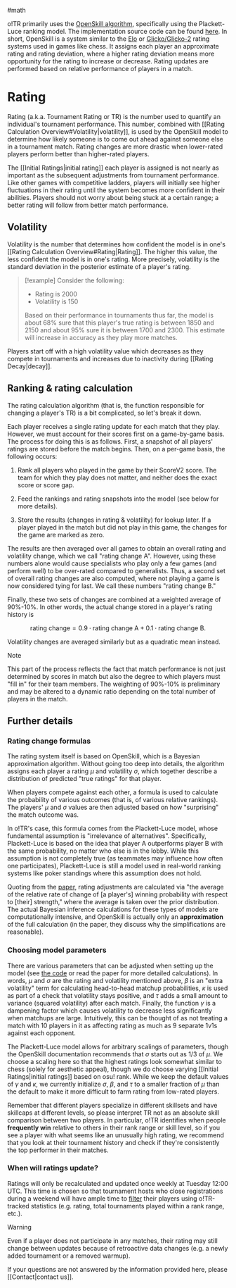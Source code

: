 #math 

o!TR primarily uses the [OpenSkill algorithm](https://jmlr.csail.mit.edu/papers/volume12/weng11a/weng11a.pdf), specifically using the Plackett-Luce ranking model. The implementation source code can be found [here](https://crates.io/crates/openskill/0.0.1). In short, OpenSkill is a system similar to the [Elo](https://en.wikipedia.org/wiki/Elo_rating_system) or [Glicko/Glicko-2](https://en.wikipedia.org/wiki/Glicko_rating_system) rating systems used in games like chess. It assigns each player an approximate rating and rating deviation, where a higher rating deviation means more opportunity for the rating to increase or decrease. Rating updates are performed based on relative performance of players in a match.

# Rating

Rating (a.k.a. Tournament Rating or TR) is the number used to quantify an individual's tournament performance. This number, combined with [[Rating Calculation Overview#Volatility|volatility]], is used by the OpenSkill model to determine how likely someone is to come out ahead against someone else in a tournament match. Rating changes are more drastic when lower-rated players perform better than higher-rated players.

The [[Initial Ratings|initial rating]] each player is assigned is not nearly as important as the subsequent adjustments from tournament performance. Like other games with competitive ladders, players will initially see higher fluctuations in their rating until the system becomes more confident in their abilities. Players should not worry about being stuck at a certain range; a better rating will follow from better match performance.

## Volatility

Volatility is the number that determines how confident the model is in one's [[Rating Calculation Overview#Rating|Rating]]. The higher this value, the less confident the model is in one's rating. More precisely, volatility is the standard deviation in the posterior estimate of a player's rating.

> [!example] 
> Consider the following:
> 
> * Rating is 2000
> * Volatility is 150
>
> Based on their performance in tournaments thus far, the model is about 68% sure that this player's true rating is between 1850 and 2150 and about 95% sure it is between 1700 and 2300. This estimate will increase in accuracy as they play more matches.

Players start off with a high volatility value which decreases as they compete in tournaments and increases due to inactivity during [[Rating Decay|decay]].

## Ranking & rating calculation

The rating calculation algorithm (that is, the function responsible for changing a player's TR) is a bit complicated, so let's break it down.

Each player receives a single rating update for each match that they play. However, we must account for their scores first on a game-by-game basis. The process for doing this is as follows. First, a snapshot of all players' ratings are stored before the match begins. Then, on a per-game basis, the following occurs:

1. Rank all players who played in the game by their ScoreV2 score. The team for which they play does not matter, and neither does the exact score or score gap.

2. Feed the rankings and rating snapshots into the model (see below for more details).

3. Store the results (changes in rating & volatility) for lookup later. If a player played in the match but did not play in this game, the changes for the game are marked as zero.


The results are then averaged over all games to obtain an overall rating and volatility change, which we call "rating change A". However, using these numbers alone would cause specialists who play only a few games (and perform well) to be over-rated compared to generalists. Thus, a second set of overall rating changes are also computed, where not playing a game is now considered tying for last. We call these numbers "rating change B."

Finally, these two sets of changes are combined at a weighted average of 90%-10%. In other words, the actual change stored in a player's rating history is

$$
\begin{equation}
    \text{rating change} = 0.9 \cdot \text{rating change A} + 0.1 \cdot \text{rating change B}.
\end{equation}
$$

Volatility changes are averaged similarly but as a quadratic mean instead.

> [!note]
> This part of the process reflects the fact that match performance is not just determined by scores in match but also the degree to which players must "fill in" for their team members. The weighting of 90%-10% is preliminary and may be altered to a dynamic ratio depending on the total number of players in the match.

## Further details

### Rating change formulas

The rating system itself is based on OpenSkill, which is a Bayesian approximation algorithm. Without going too deep into details, the algorithm assigns each player a rating $\mu$ and volatility $\sigma$, which together describe a distribution of predicted "true ratings" for that player. 

When players compete against each other, a formula is used to calculate the probability of various outcomes (that is, of various relative rankings). The players' $\mu$ and $\sigma$ values are then adjusted based on how "surprising" the match outcome was. 

In o!TR's case, this formula comes from the Plackett-Luce model, whose fundamental assumption is "irrelevance of alternatives". Specifically, Plackett-Luce is based on the idea that player A outperforms player B with the same probability, no matter who else is in the lobby. While this assumption is not completely true (as teammates may influence how often one participates), Plackett-Luce is still a model used in real-world ranking systems like poker standings where this assumption does not hold.

Quoting from the [paper](https://jmlr.csail.mit.edu/papers/volume12/weng11a/weng11a.pdf), rating adjustments are calculated via "the average of the relative rate of change of \[a player's] winning probability with respect to \[their] strength," where the average is taken over the prior distribution. The actual Bayesian inference calculations for these types of models are computationally intensive, and OpenSkill is actually only an **approximation** of the full calculation (in the paper, they discuss why the simplifications are reasonable).

### Choosing model parameters

There are various parameters that can be adjusted when setting up the model (see [the code](https://github.com/injae/openskill-rs/blob/main/src/model/plackett_luce.rs#L12) or read the paper for more detailed calculations). In words, $\mu$ and $\sigma$ are the rating and volatility mentioned above, $\beta$ is an "extra volatility" term for calculating head-to-head matchup probabilities, $\kappa$ is used as part of a check that volatility stays positive, and $\tau$ adds a small amount to variance (squared volatility) after each match. Finally, the function $\gamma$ is a dampening factor which causes volatility to decrease less significantly when matchups are large. Intuitively, this can be thought of as not treating a match with 10 players in it as affecting rating as much as 9 separate 1v1s against each opponent.

The Plackett-Luce model allows for arbitrary scalings of parameters, though the OpenSkill documentation recommends that $\sigma$ starts out as 1/3 of $\mu$. We choose a scaling here so that the highest ratings look somewhat similar to chess (solely for aesthetic appeal), though we do choose varying [[Initial Ratings|initial ratings]] based on osu! rank. While we keep the default values of $\gamma$ and $\kappa$, we currently initialize $\sigma$, $\beta$, and $\tau$ to a smaller fraction of $\mu$ than the default to make it more difficult to farm rating from low-rated players.

Remember that different players specialize in different skillsets and have skillcaps at different levels, so please interpret TR not as an absolute skill comparison between two players. In particular, o!TR identifies when people **frequently win** relative to others in their rank range or skill level, so if you see a player with what seems like an unusually high rating, we recommend that you look at their tournament history and check if they're consistently the top performer in their matches.

### When will ratings update?

Ratings will only be recalculated and updated once weekly at Tuesday 12:00 UTC. This time is chosen so that tournament hosts who close registrations during a weekend will have ample time to [filter](https://osu.ppy.sh/wiki/en/Tournaments/Official_support#registrant-filtering-and-seeding) their players using o!TR-tracked statistics (e.g. rating, total tournaments played within a rank range, etc.).

> [!warning]
> Even if a player does not participate in any matches, their rating may still change between updates because of retroactive data changes (e.g. a newly added tournament or a removed warmup).

If your questions are not answered by the information provided here, please [[Contact|contact us]].

